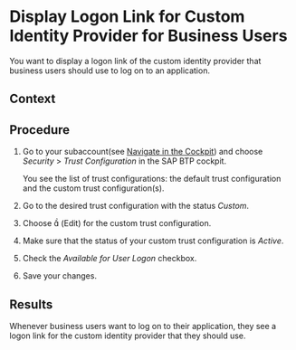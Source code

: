 <!-- loioaffb201b1a36497996c2144c28683aed -->

<link rel="stylesheet" type="text/css" href="../css/sap-icons.css"/>

# Display Logon Link for Custom Identity Provider for Business Users

You want to display a logon link of the custom identity provider that business users should use to log on to an application.



## Context



## Procedure

1.  Go to your subaccount\(see [Navigate in the Cockpit](navigate-in-the-cockpit-0874895.md)\) and choose *Security* \> *Trust Configuration* in the SAP BTP cockpit.

    You see the list of trust configurations: the default trust configuration and the custom trust configuration\(s\).

2.  Go to the desired trust configuration with the status *Custom*.

3.  Choose <span class="SAP-icons"></span> \(Edit\) for the custom trust configuration.

4.  Make sure that the status of your custom trust configuration is *Active*.

5.  Check the *Available for User Logon* checkbox.

6.  Save your changes.




<a name="loioaffb201b1a36497996c2144c28683aed__result_qsw_fp4_qjb"/>

## Results

Whenever business users want to log on to their application, they see a logon link for the custom identity provider that they should use.

